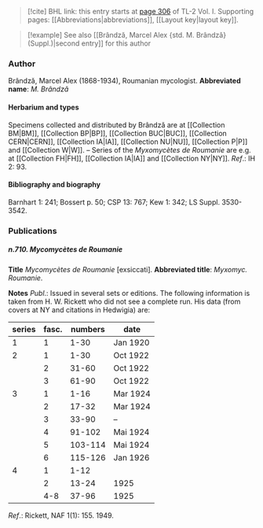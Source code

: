 > [!cite] BHL link: this entry starts at [page 306](https://www.biodiversitylibrary.org/page/33120437) of TL-2 Vol. I.
> Supporting pages: [[Abbreviations|abbreviations]], [[Layout key|layout key]].

> [!example] See also [[Brândză, Marcel Alex {std. M. Brândzǎ} (Suppl.)|second entry]] for this author

### Author

Brândzǎ, Marcel Alex (1868-1934), Roumanian mycologist. 
**Abbreviated name**: *M. Brândzǎ*

#### Herbarium and types

Specimens collected and distributed by Brândzǎ are at [[Collection BM|BM]], [[Collection BP|BP]], [[Collection BUC|BUC]], [[Collection CERN|CERN]], [[Collection IA|IA]], [[Collection NU|NU]], [[Collection P|P]] and [[Collection W|W]]. – Series of the *Myxomycètes de Roumanie* are e.g. at [[Collection FH|FH]], [[Collection IA|IA]] and [[Collection NY|NY]].
*Ref*.: IH 2: 93.

#### Bibliography and biography

Barnhart 1: 241; Bossert p. 50; CSP 13: 767; Kew 1: 342; LS Suppl. 3530-3542.

### Publications

##### n.710. Mycomycètes de Roumanie

**Title**
*Mycomycètes de Roumanie* \[exsiccati\].
**Abbreviated title**: *Myxomyc. Roumanie*.

**Notes**
*Publ*.: Issued in several sets or editions. The following information is taken from H. W. Rickett who did not see a complete run. His data (from covers at NY and citations in Hedwigia) are:

|series	|fasc.	|numbers	|date	|
|---	|---	|---	|---	|
|1	|1	|1-30	|Jan 1920	|
|2	|1	|1-30	|Oct 1922	|
|	|2	|31-60	|Oct 1922	|
|	|3	|61-90	|Oct 1922|
|3	|1	|1-16	|Mar 1924	|
|	|2	|17-32	|Mar 1924	|
|	|3	|33-90	|–	|
|	|4	|91-102	|Mai 1924|
|	|5	|103-114	|Mai 1924|
|	|6	|115-126	|Jan 1926|
|4	|1	|1-12|
|	|2	|13-24	|1925|
|	|4-8	|37-96	|1925|

*Ref*.: Rickett, NAF 1(1): 155. 1949.

